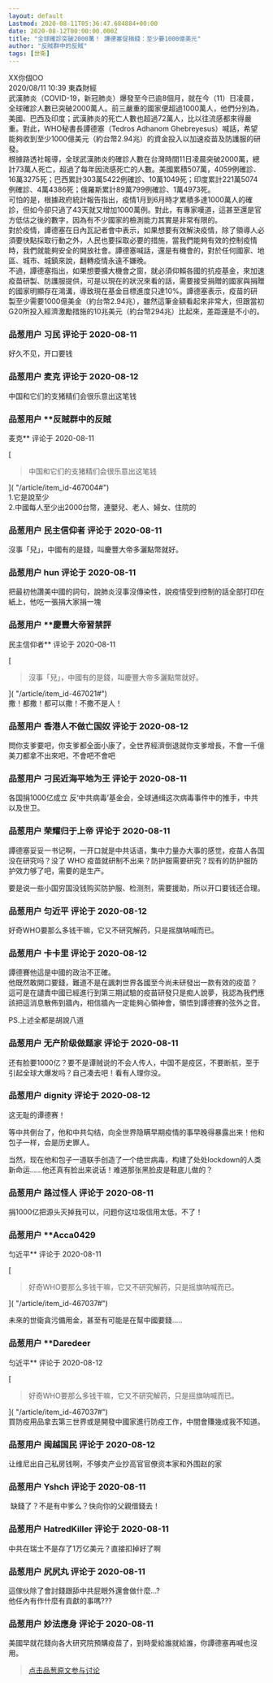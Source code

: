 ```yaml
---
layout: default
Lastmod: 2020-08-11T05:36:47.684884+00:00
date: 2020-08-12T00:00:00.000Z
title: "全球確診突破2000萬！ 譚德塞促捐錢：至少要1000億美元"
author: "反賊群中的反賊"
tags: [世衛]
---
```


XX你個OO  
2020/08/11 10:39 東森財經  
武漢肺炎（COVID-19，新冠肺炎）爆發至今已逾8個月，就在今（11）日凌晨，全球確診人數已突破2000萬人。前三嚴重的國家便超過1000萬人，他們分別為，美國、巴西及印度；武漢肺炎的死亡人數也超過72萬人，比以往流感都來得嚴重。對此，WHO秘書長譚德塞（Tedros Adhanom Ghebreyesus）喊話，希望能夠收到至少1000億美元（約台幣2.94兆）的資金投入以加速疫苗及防護服的研發。  
根據路透社報導，全球武漢肺炎的確診人數在台灣時間11日凌晨突破2000萬，總計73萬人死亡，超過了每年因流感死亡的人數。美國累積507萬，4059例確診、16萬3275死；巴西累計303萬5422例確診、10萬1049死；印度累計221萬5074例確診、4萬4386死；俄羅斯累計89萬799例確診、1萬4973死。  
可怕的是，根據政府統計報告指出，疫情1月到6月時才累積多達1000萬人的確診，但如今卻只過了43天就又增加1000萬例。對此，有專家嘆道，這甚至還是官方低估之後的數字，因為有不少國家的檢測能力其實是非常有限的。  
對於疫情，譚德塞在日內瓦記者會中表示，如果想要有效解決疫情，除了領導人必須要快點採取行動之外，人民也要採取必要的措施，當我們能夠有效的控制疫情時，我們就能夠安全的開放社會。譚德塞喊話，還是有機會的，對於任何國家、地區、城市、城鎮來說，翻轉疫情永遠不嫌晚。  
不過，譚德塞指出，如果想要擴大機會之窗，就必須仰賴各國的抗疫基金，來加速疫苗研製、防護服提供，可是以現在的狀況來看的話，需要接受捐贈的國家與捐贈的國家明顯存在鴻溝，導致現在基金目標進度只達10%。譚德塞表示，疫苗的研製至少需要1000億美金（約台幣2.94兆），雖然這筆金額看起來非常大，但跟當初G20所投入經濟激勵措施的10兆美元（約台幣294兆）比起來，差距還是不小的。

            
### 品葱用户 **习民** 评论于 2020-08-11
        
好久不见，开口要钱
        


            
### 品葱用户 **麦克** 评论于 2020-08-12
        
中国和它们的支猪精们会很乐意出这笔钱
        


            
### 品葱用户 **反賊群中的反賊 
麦克** 评论于 2020-08-11
        
[

> 中国和它们的支猪精们会很乐意出这笔钱

]( "/article/item_id-467004#")  
1.它是說至少  
2.中國每人至少出2000台幣，連嬰兒、老人、婦女、住院的
        


            
### 品葱用户 **民主信仰者** 评论于 2020-08-11
        
沒事「兒」，中國有的是錢，叫慶豐大帝多灑點幣就好。
        


            
### 品葱用户 **hun** 评论于 2020-08-11
        
把最初他讚美中國的詞句，說肺炎沒事沒傳染性，說疫情受到控制的話全部打印在紙上，他吃一張捐大家捐一塊
        


            
### 品葱用户 **慶豐大帝習禁評 
民主信仰者** 评论于 2020-08-11
        
[

> 沒事「兒」，中國有的是錢，叫慶豐大帝多灑點幣就好。

]( "/article/item_id-467021#")  
撒！都撒！都可以撒！不撒不是人！
        


            
### 品葱用户 **香港人不做亡国奴** 评论于 2020-08-12
        
問你支爹要吧，你支爹都全面小康了，全世界經濟倒退就你支爹增長，不會一千億美刀都拿不出來吧，不會吧不會吧
        


            
### 品葱用户 **刁民近海平地为王** 评论于 2020-08-11
        
各国捐1000亿成立 反‘中共病毒’基金会，全球通缉这次病毒事件中的推手，中共以及世卫。
        


            
### 品葱用户 **荣耀归于上帝** 评论于 2020-08-11
        
譚德塞妥妥一书记啊，一开口就是中共话语，集中力量办大事的感觉，疫苗人各国没在研究吗？没了 WHO 疫苗就研制不出来？防护服需要研究？现有的防护服防护效力够了吧，需要的是生产。  
  
要是说一些小国穷国没钱购买防护服、检测剂，需要援助，所以开口要钱还合理。
        


            
### 品葱用户 **匀近平** 评论于 2020-08-12
        
好奇WHO要那么多钱干嘛，它又不研究解药，只是摇旗呐喊而已。
        


            
### 品葱用户 **卡卡里** 评论于 2020-08-12
        
譚德賽他這是中國的政治不正確。  
他既然敢開口要錢，難道不是在諷刺世界各國至今尚未研發出一款有效的疫苗？  
這可是在譴責中國已經進行到第三期試驗的疫苗研發只是痴人說夢，我認為我們應該把這消息散佈到牆內，相信牆內一定能夠心領神會，領悟到譚德賽的弦外之音。  
  
  
PS.上述全都是胡說八道
        


            
### 品葱用户 **无产阶级做题家** 评论于 2020-08-11
        
还有脸要1000亿？要不是谭贼说的不会人传人，中国不是疫区，不要断航，至于引起全球大爆发吗？自己凑去吧！看有人理你没。
        


            
### 品葱用户 **dignity** 评论于 2020-08-12
        
这无耻的谭德赛！  
  
等中共倒台了，他和中共勾结，向全世界隐瞒早期疫情的事早晚得暴露出来！他和包子一样，会是历史罪人。  
  
当然，现在他和包子一道联手创造了一个绝世病毒，构建了处处lockdown的人类新命运……他还真有脸出来说话！难道那张黑脸皮是鞋底儿做的？
        


            
### 品葱用户 **路过怪人** 评论于 2020-08-11
        
捐1000亿把源头灭掉我可以，问题你这垃圾信用太低，不了！
        


            
### 品葱用户 **Acca0429 
匀近平** 评论于 2020-08-11
        
[

> 好奇WHO要那么多钱干嘛，它又不研究解药，只是摇旗呐喊而已。

]( "/article/item_id-467037#")  
  
未來的世衛貪污備用金，甚至有可能是在幫中國要錢.....
        


            
### 品葱用户 **Daredeer 
匀近平** 评论于 2020-08-12
        
[

> 好奇WHO要那么多钱干嘛，它又不研究解药，只是摇旗呐喊而已。

]( "/article/item_id-467037#")  
買防疫用品拿去第三世界或是開發中國家進行防疫工作，中間會賺幾成我不知道。
        


            
### 品葱用户 **闽越国民** 评论于 2020-08-12
        
让维尼出自己私房钱啊，不够卖产业抄高官官僚资本家和外围赵的家
        


            
### 品葱用户 **Yshch** 评论于 2020-08-11
        
 缺錢了？不是有中爹么？快向你的父親借錢去！
        


            
### 品葱用户 **HatredKiller** 评论于 2020-08-11
        
中共在瑞士不是存了1万亿美元？直接扣掉好了啊
        


            
### 品葱用户 **尻尻丸** 评论于 2020-08-11
        
這傢伙除了會討錢跟舔中共屁眼外還會做什麼...?  
他任內有作什麼有貢獻的事嗎???
        


            
### 品葱用户 **妙法應身** 评论于 2020-08-11
        
美國早就花錢向各大研究院預購疫苗了，到時愛給誰就給誰，你譚德塞再喊也沒用。
        






> [点击品葱原文参与讨论](https://pincong.rocks/article/22790)

